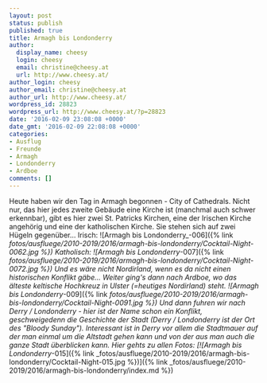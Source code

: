 ```yaml
---
layout: post
status: publish
published: true
title: Armagh bis Londonderry
author:
  display_name: cheesy
  login: cheesy
  email: christine@cheesy.at
  url: http://www.cheesy.at/
author_login: cheesy
author_email: christine@cheesy.at
author_url: http://www.cheesy.at/
wordpress_id: 28823
wordpress_url: http://www.cheesy.at/?p=28823
date: '2016-02-09 23:08:08 +0000'
date_gmt: '2016-02-09 22:08:08 +0000'
categories:
- Ausflug
- Freunde
- Armagh
- Londonderry
- Ardboe
comments: []
---
```

Heute haben wir den Tag in Armagh begonnen - City of Cathedrals. Nicht nur, das hier jedes zweite Gebäude eine Kirche ist (manchmal auch schwer erkennbar), gibt es hier zwei St. Patricks Kirchen, eine der Irischen Kirche angehörig und eine der katholischen Kirche. Sie stehen sich auf zwei Hügeln gegenüber...
Irisch:
 ![Armagh bis Londonderry_-006]({% link _fotos/ausfluege/2010-2019/2016/armagh-bis-londonderry/Cocktail-Night-0062.jpg %})
Katholisch:
 ![Armagh bis Londonderry_-007]({% link _fotos/ausfluege/2010-2019/2016/armagh-bis-londonderry/Cocktail-Night-0072.jpg %})
Und es wäre nicht Nordirland, wenn es da nicht einen historischen Konflikt gäbe...
Weiter ging's dann nach Ardboe, wo das älteste keltische Hochkreuz in Ulster (=heutiges Nordirland) steht.
![Armagh bis Londonderry_-009]({% link _fotos/ausfluege/2010-2019/2016/armagh-bis-londonderry/Cocktail-Night-0091.jpg %})
Und dann fuhren wir nach Derry / Londonderry - hier ist der Name schon ein Konflikt, geschweigedenn die Geschichte der Stadt (Derry / Londonderry ist der Ort des "Bloody Sunday"). Interessant ist in Derry vor allem die Stadtmauer auf der man einmal um die Altstadt gehen kann und von der aus man auch die ganze Stadt überblicken kann.
Hier gehts zu allen Fotos:
[![Armagh bis Londonderry_-015]({% link _fotos/ausfluege/2010-2019/2016/armagh-bis-londonderry/Cocktail-Night-015.jpg %})]({% link _fotos/ausfluege/2010-2019/2016/armagh-bis-londonderry/index.md %})
